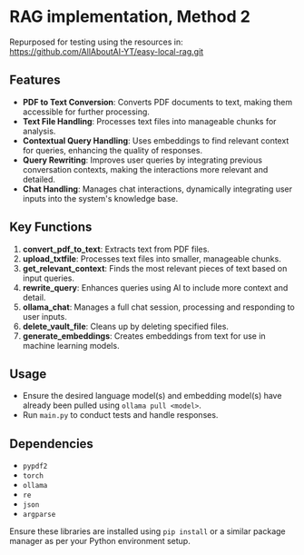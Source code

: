 # RAG implementation, Method 2
Repurposed for testing using the resources in:
https://github.com/AllAboutAI-YT/easy-local-rag.git

## Features
- **PDF to Text Conversion**: Converts PDF documents to text, making them accessible for further processing.
- **Text File Handling**: Processes text files into manageable chunks for analysis.
- **Contextual Query Handling**: Uses embeddings to find relevant context for queries, enhancing the quality of responses.
- **Query Rewriting**: Improves user queries by integrating previous conversation contexts, making the interactions more relevant and detailed.
- **Chat Handling**: Manages chat interactions, dynamically integrating user inputs into the system's knowledge base.

## Key Functions
1. **convert_pdf_to_text**: Extracts text from PDF files.
2. **upload_txtfile**: Processes text files into smaller, manageable chunks.
3. **get_relevant_context**: Finds the most relevant pieces of text based on input queries.
4. **rewrite_query**: Enhances queries using AI to include more context and detail.
5. **ollama_chat**: Manages a full chat session, processing and responding to user inputs.
6. **delete_vault_file**: Cleans up by deleting specified files.
7. **generate_embeddings**: Creates embeddings from text for use in machine learning models.

## Usage
- Ensure the desired language model(s) and embedding model(s) have already been pulled using `ollama pull <model>`.
- Run `main.py` to conduct tests and handle responses. 

## Dependencies
- `pypdf2`
- `torch`
- `ollama`
- `re`
- `json`
- `argparse`

Ensure these libraries are installed using `pip install` or a similar package manager as per your Python environment setup.
